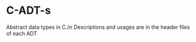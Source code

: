 C-ADT-s
=======

Abstract data types in C./n
Descriptions and usages are in the header files of each ADT
